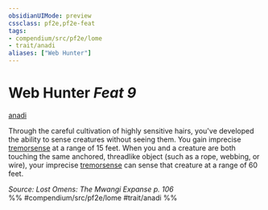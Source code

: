 ```yaml
---
obsidianUIMode: preview
cssclass: pf2e,pf2e-feat
tags:
- compendium/src/pf2e/lome
- trait/anadi
aliases: ["Web Hunter"]
---
```

# Web Hunter  *Feat 9*  
[anadi](anadi-lome.md "Anadi Ancestry & Heritage Trait")  


Through the careful cultivation of highly sensitive hairs, you've developed the ability to sense creatures without seeing them. You gain imprecise [tremorsense](tremorsense.md) at a range of 15 feet. When you and a creature are both touching the same anchored, threadlike object (such as a rope, webbing, or wire), your imprecise [tremorsense](tremorsense.md) can sense that creature at a range of 60 feet.

*Source: Lost Omens: The Mwangi Expanse p. 106*  
%% #compendium/src/pf2e/lome #trait/anadi %%